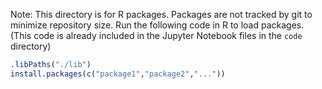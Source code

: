 Note: This directory is for R packages. Packages are not tracked by git to minimize repository size. Run the following code in R to load packages. (This code is already included in the Jupyter Notebook files in the `code` directory)

```R
.libPaths("./lib")
install.packages(c("package1","package2","..."))
```